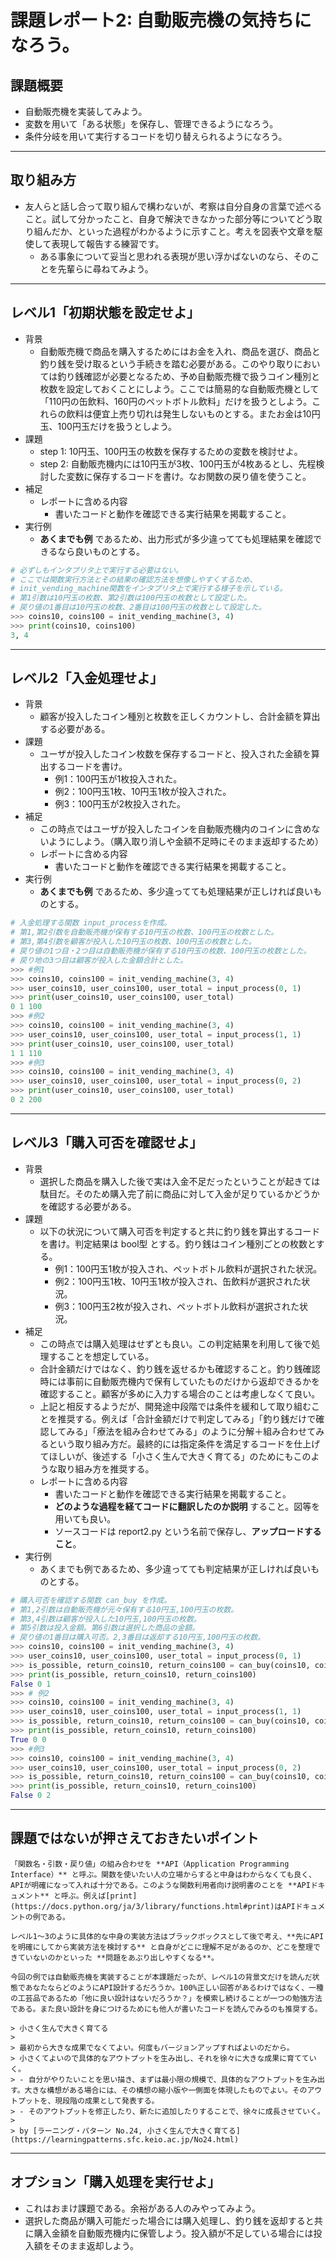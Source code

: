 # 課題レポート2: 自動販売機の気持ちになろう。

## 課題概要
- 自動販売機を実装してみよう。
- 変数を用いて「ある状態」を保存し、管理できるようになろう。
- 条件分岐を用いて実行するコードを切り替えられるようになろう。

---
## 取り組み方
- 友人らと話し合って取り組んで構わないが、考察は自分自身の言葉で述べること。試して分かったこと、自身で解決できなかった部分等についてどう取り組んだか、といった過程がわかるように示すこと。考えを図表や文章を駆使して表現して報告する練習です。
  - ある事象について妥当と思われる表現が思い浮かばないのなら、そのことを先輩らに尋ねてみよう。

---
## レベル1「初期状態を設定せよ」
- 背景
  - 自動販売機で商品を購入するためにはお金を入れ、商品を選び、商品と釣り銭を受け取るという手続きを踏む必要がある。このやり取りにおいては釣り銭確認が必要となるため、予め自動販売機で扱うコイン種別と枚数を設定しておくことにしよう。ここでは簡易的な自動販売機として「110円の缶飲料、160円のペットボトル飲料」だけを扱うとしよう。これらの飲料は便宜上売り切れは発生しないものとする。またお金は10円玉、100円玉だけを扱うとしよう。
- 課題
  - step 1: 10円玉、100円玉の枚数を保存するための変数を検討せよ。
  - step 2: 自動販売機内には10円玉が3枚、100円玉が4枚あるとし、先程検討した変数に保存するコードを書け。なお関数の戻り値を使うこと。
- 補足
  - レポートに含める内容
    - 書いたコードと動作を確認できる実行結果を掲載すること。
- 実行例
  - **あくまでも例** であるため、出力形式が多少違ってても処理結果を確認できるなら良いものとする。
```python
# 必ずしもインタプリタ上で実行する必要はない。
# ここでは関数実行方法とその結果の確認方法を想像しやすくするため、
# init_vending_machine関数をインタプリタ上で実行する様子を示している。
# 第1引数は10円玉の枚数、第2引数は100円玉の枚数として設定した。
# 戻り値の1番目は10円玉の枚数、2番目は100円玉の枚数として設定した。
>>> coins10, coins100 = init_vending_machine(3, 4)
>>> print(coins10, coins100)
3, 4
```

---
## レベル2「入金処理せよ」
- 背景
  - 顧客が投入したコイン種別と枚数を正しくカウントし、合計金額を算出する必要がある。
- 課題
  - ユーザが投入したコイン枚数を保存するコードと、投入された金額を算出するコードを書け。
    - 例1：100円玉が1枚投入された。
    - 例2：100円玉1枚、10円玉1枚が投入された。
    - 例3：100円玉が2枚投入された。
- 補足
  - この時点ではユーザが投入したコインを自動販売機内のコインに含めないようにしよう。（購入取り消しや金額不足時にそのまま返却するため）
  - レポートに含める内容
    - 書いたコードと動作を確認できる実行結果を掲載すること。
- 実行例
  - **あくまでも例** であるため、多少違ってても処理結果が正しければ良いものとする。
```python
# 入金処理する関数 input_processを作成。
# 第1,第2引数を自動販売機が保有する10円玉の枚数、100円玉の枚数とした。
# 第3,第4引数を顧客が投入した10円玉の枚数、100円玉の枚数とした。
# 戻り値の1つ目・2つ目は自動販売機が保有する10円玉の枚数、100円玉の枚数とした。
# 戻り地の3つ目は顧客が投入した金額合計とした。
>>> #例1
>>> coins10, coins100 = init_vending_machine(3, 4)
>>> user_coins10, user_coins100, user_total = input_process(0, 1)
>>> print(user_coins10, user_coins100, user_total)
0 1 100
>>> #例2
>>> coins10, coins100 = init_vending_machine(3, 4)
>>> user_coins10, user_coins100, user_total = input_process(1, 1)
>>> print(user_coins10, user_coins100, user_total)
1 1 110
>>> #例3
>>> coins10, coins100 = init_vending_machine(3, 4)
>>> user_coins10, user_coins100, user_total = input_process(0, 2)
>>> print(user_coins10, user_coins100, user_total)
0 2 200
```

---
## レベル3「購入可否を確認せよ」
- 背景
  - 選択した商品を購入した後で実は入金不足だったということが起きては駄目だ。そのため購入完了前に商品に対して入金が足りているかどうかを確認する必要がある。
- 課題
  - 以下の状況について購入可否を判定すると共に釣り銭を算出するコードを書け。判定結果は bool型 とする。釣り銭はコイン種別ごとの枚数とする。
    - 例1：100円玉1枚が投入され、ペットボトル飲料が選択された状況。
    - 例2：100円玉1枚、10円玉1枚が投入され、缶飲料が選択された状況。
    - 例3：100円玉2枚が投入され、ペットボトル飲料が選択された状況。
- 補足
  - この時点では購入処理はせずとも良い。この判定結果を利用して後で処理することを想定している。
  - 合計金額だけではなく、釣り銭を返せるかも確認すること。釣り銭確認時には事前に自動販売機内で保有していたものだけから返却できるかを確認すること。顧客が多めに入力する場合のことは考慮しなくて良い。
  - 上記と相反するようだが、開発途中段階では条件を緩和して取り組むことを推奨する。例えば「合計金額だけで判定してみる」「釣り銭だけで確認してみる」「療法を組み合わせてみる」のように分解＋組み合わせてみるという取り組み方だ。最終的には指定条件を満足するコードを仕上げてほしいが、後述する「小さく生んで大きく育てる」のためにもこのような取り組み方を推奨する。
  - レポートに含める内容
    - 書いたコードと動作を確認できる実行結果を掲載すること。
    - **どのような過程を経てコードに翻訳したのか説明** すること。図等を用いても良い。
    - ソースコードは report2.py という名前で保存し、**アップロードすること**。
- 実行例
  - あくまでも例であるため、多少違ってても判定結果が正しければ良いものとする。
```python
# 購入可否を確認する関数 can_buy を作成。
# 第1,2引数は自動販売機が元々保有する10円玉,100円玉の枚数。
# 第3,4引数は顧客が投入した10円玉,100円玉の枚数。
# 第5引数は投入金額。第6引数は選択した商品の金額。
# 戻り値の1番目は購入可否。2,3番目は返却する10円玉,100円玉の枚数。
>>> coins10, coins100 = init_vending_machine(3, 4)
>>> user_coins10, user_coins100, user_total = input_process(0, 1)
>>> is_possible, return_coins10, return_coins100 = can_buy(coins10, coins100, user_coins10, user_coins100, user_total, 160)
>>> print(is_possible, return_coins10, return_coins100)
False 0 1
>>> # 例2
>>> coins10, coins100 = init_vending_machine(3, 4)
>>> user_coins10, user_coins100, user_total = input_process(1, 1)
>>> is_possible, return_coins10, return_coins100 = can_buy(coins10, coins100, user_coins10, user_coins100, user_total, 110)
>>> print(is_possible, return_coins10, return_coins100)
True 0 0
>>> #例3
>>> coins10, coins100 = init_vending_machine(3, 4)
>>> user_coins10, user_coins100, user_total = input_process(0, 2)
>>> is_possible, return_coins10, return_coins100 = can_buy(coins10, coins100, user_coins10, user_coins100, user_total, 160)
>>> print(is_possible, return_coins10, return_coins100)
False 0 2
```

---
## 課題ではないが押さえておきたいポイント
```{note}
「関数名・引数・戻り値」の組み合わせを **API（Application Programming Interface）** と呼ぶ。関数を使いたい人の立場からすると中身はわからなくても良く、APIが明確になって入れば十分である。このような関数利用者向け説明書のことを **APIドキュメント** と呼ぶ。例えば[print](https://docs.python.org/ja/3/library/functions.html#print)はAPIドキュメントの例である。
```

```{note}
レベル1〜3のように具体的な中身の実装方法はブラックボックスとして後で考え、**先にAPIを明確にしてから実装方法を検討する** と自身がどこに理解不足があるのか、どこを整理できていないのかといった **問題をあぶり出しやすくなる**。

今回の例では自動販売機を実装することが本課題だったが、レベル1の背景文だけを読んだ状態であなたならどのようにAPI設計するだろうか。100%正しい回答があるわけではなく、一種の工芸品であるため「他に良い設計はないだろうか？」を模索し続けることが一つの勉強方法である。また良い設計を身につけるためにも他人が書いたコードを読んでみるのも推奨する。
```

```{note}
> 小さく生んで大きく育てる
>
> 最初から大きな成果でなくてよい。何度もバージョンアップすればよいのだから。
> 小さくてよいので具体的なアウトプットを生み出し、それを徐々に大きな成果に育てていく。
> - 自分がやりたいことを思い描き、まずは最小限の規模で、具体的なアウトプットを生み出す。大きな構想がある場合には、その構想の縮小版や一側面を体現したものでよい。そのアウトプットを、現段階の成果として発表する。
> - そのアウトプットを修正したり、新たに追加したりすることで、徐々に成長させていく。
>
> by [ラーニング・パターン No.24, 小さく生んで大きく育てる](https://learningpatterns.sfc.keio.ac.jp/No24.html)
```

---
## オプション「購入処理を実行せよ」
- これはおまけ課題である。余裕がある人のみやってみよう。
- 選択した商品が購入可能だった場合には購入処理し、釣り銭を返却すると共に購入金額を自動販売機内に保管しよう。投入額が不足している場合には投入額をそのまま返却しよう。
